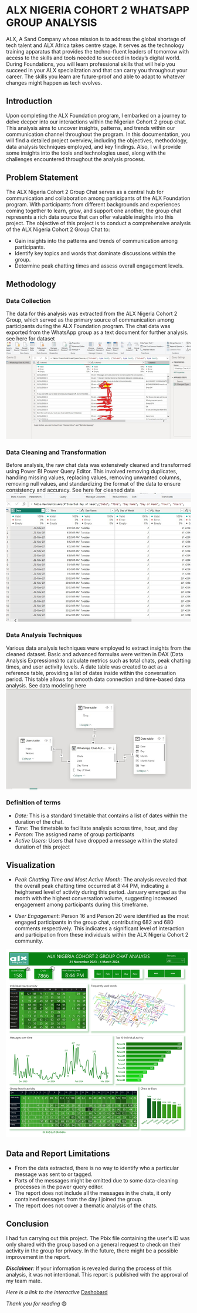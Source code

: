 # ALX NIGERIA COHORT 2 WHATSAPP GROUP ANALYSIS
ALX, A Sand Company whose mission is to address the global shortage of tech talent and ALX Africa takes centre stage. It serves as the technology training apparatus that provides the techno-fluent leaders of tomorrow with access to the skills and tools needed to succeed in today’s digital world.
During Foundations, you will learn professional skills that will help you succeed in your ALX specialization and that can carry you throughout your career. The skills you learn are future-proof and able to adapt to whatever changes might happen as tech evolves.

## Introduction
Upon completing the ALX Foundation program, I embarked on a journey to delve deeper into our interactions within the Nigerian Cohort 2 group chat. This analysis aims to uncover insights, patterns, and trends within our communication channel throughout the program.
In this documentation, you will find a detailed project overview, including the objectives, methodology, data analysis techniques employed, and key findings. Also, I will provide some insights into the tools and technologies used, along with the challenges encountered throughout the analysis process.

## Problem Statement
The ALX Nigeria Cohort 2 Group Chat serves as a central hub for communication and collaboration among participants of the ALX Foundation program. With participants from different backgrounds and experiences coming together to learn, grow, and support one another, the group chat represents a rich data source that can offer valuable insights into this project. The objective of this project is to conduct a comprehensive analysis of the ALX Nigeria Cohort 2 Group Chat to:
- Gain insights into the patterns and trends of communication among participants.
- Identify key topics and words that dominate discussions within the group.
- Determine peak chatting times and assess overall engagement levels.


## Methodology 

### Data Collection
The data for this analysis was extracted from the ALX Nigeria Cohort 2 Group, which served as the primary source of communication among participants during the ALX Foundation program. The chat data was exported from the WhatsApp group as a text document for further analysis. see here for dataset 
![](https://github.com/FadilatBraimah/ALX-NIGERIA-COHORT-2-WHATSAPP-GROUP-ANALYSIS/blob/45f4eb6e942758ba4cdd79bd19f3f5a0eaab8e82/DirtyData.jpeg)

### Data Cleaning and Transformation
Before analysis, the raw chat data was extensively cleaned and transformed using Power BI Power Query Editor. This involved removing duplicates, handling missing values, replacing values, removing unwanted columns, removing null values, and standardizing the format of the data to ensure consistency and accuracy.
See here for cleaned data ![](https://github.com/FadilatBraimah/ALX-NIGERIA-COHORT-2-WHATSAPP-GROUP-ANALYSIS/blob/d7a697da3949f973e21aebe41f66f9a41121970d/Cleaneddata.jpeg)

### Data Analysis Techniques
Various data analysis techniques were employed to extract insights from the cleaned dataset. Basic and advanced formulas were written in DAX (Data Analysis Expressions) to calculate metrics such as total chats, peak chatting times, and user activity levels. A date table was created to act as a reference table, providing a list of dates inside within the conversation period. This table allows for smooth data connection and time-based data analysis. 
See data modeling here 
![](https://github.com/FadilatBraimah/ALX-NIGERIA-COHORT-2-WHATSAPP-GROUP-ANALYSIS/blob/1cf8d1943914fdd68b1e9d8980ce778f09a44836/Datamodelling.jpeg)

### Definition of terms
- *Date:* This is a standard timetable that contains a list of dates within the duration of the chat.
- *Time:* The timetable to facilitate analysis across time, hour, and day
- *Person:* The assigned name of group participants
- *Active Users:* Users that have dropped a message within the stated duration of this project

## Visualization
- *Peak Chatting Time and Most Active Month*: The analysis revealed that the overall peak chatting time occurred at 8:44 PM, indicating a heightened level of activity during this period. January emerged as the month with the highest conversation volume, suggesting increased engagement among participants during this timeframe.

- *User Engagement*: Person 16 and Person 20 were identified as the most engaged participants in the group chat, contributing 682 and 680 comments respectively. This indicates a significant level of interaction and participation from these individuals within the ALX Nigeria Cohort 2 community.

![](https://github.com/FadilatBraimah/ALX-NIGERIA-COHORT-2-WHATSAPP-GROUP-ANALYSIS/blob/main/ALXDashboard.jpeg)

## Data and Report Limitations
- From the data extracted, there is no way to identify who a particular message was sent to or tagged.
- Parts of the messages might be omitted due to some data-cleaning processes in the power query editor.
- The report does not include all the messages in the chats, it only contained messages from the day I joined the group.
- The report does not cover a thematic analysis of the chats.


## Conclusion
I had fun carrying out this project. The Pbix file containing the user's ID was only shared with the group based on a general request to check on their activity in the group for privacy. In the future, there might be a possible improvement in the report.

_**Disclaimer**:_ If your information is revealed during the process of this analysis, it was not intentional. This report is published with the approval of my team mate. 


*Here is a link to the interactive* [Dashobard](https://app.powerbi.com/view?r=eyJrIjoiMjAwOWI4ZDItNTJmZS00ZmFmLTg5ODQtODFjZDExZjFkMTEyIiwidCI6IjgyMTFmMzM1LWI0YWUtNGQ3NS04ODdkLTdkZGM4ZTJlZDRhYiJ9)



_Thank you for reading_ 😄

